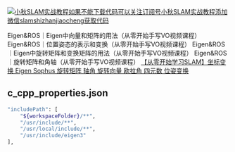 [![小秋SLAM实战教程](/小秋SLAM实战教程.png)如果不能下载代码可以关注订阅号小秋SLAM实战教程添加微信slamshizhanjiaocheng获取代码](https://mp.weixin.qq.com/s/3Z129tEr6gWKgNAoXYYk4Q)

Eigen&ROS｜Eigen中向量和矩阵的用法（从零开始手写VO视频课程）
Eigen&ROS｜位置姿态的表示和变换（从零开始手写VO视频课程）
Eigen&ROS｜Eigen中旋转矩阵和变换矩阵的用法（从零开始手写VO视频课程）
Eigen&ROS｜旋转矩阵和角轴（从零开始手写VO视频课程）
[【从零开始学习SLAM】坐标变换 Eigen Sophus 旋转矩阵 轴角 旋转向量 欧拉角 四元数 位姿变换](https://chunqiushenye.blog.csdn.net/article/details/100080945)

## c_cpp_properties.json

```bash
"includePath": [
    "${workspaceFolder}/**",
    "/usr/include/**",
    "/usr/local/include/**",
    "/usr/include/eigen3"
],
```